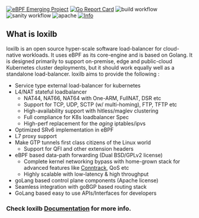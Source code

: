 [![eBPF Emerging Project](https://img.shields.io/badge/ebpf.io-Emerging--App-success)](https://ebpf.io/projects#loxilb) [![Go Report Card](https://goreportcard.com/badge/github.com/loxilb-io/loxilb)](https://goreportcard.com/report/github.com/loxilb-io/loxilb) ![build workflow](https://github.com/loxilb-io/loxilb/actions/workflows/docker-image.yml/badge.svg) ![sanity workflow](https://github.com/loxilb-io/loxilb/actions/workflows/basic-sanity.yml/badge.svg) ![apache](https://img.shields.io/badge/license-Apache-blue.svg) [![Info][docs-shield]][docs-url]
## What is loxilb

loxilb is an open source hyper-scale software load-balancer for cloud-native workloads. It uses eBPF as its core-engine and is based on Golang. It is designed primarily to support on-premise, edge and public-cloud Kubernetes cluster deployments, but it should work equally well as a standalone load-balancer. loxilb aims to provide the following :

- Service type external load-balancer for kubernetes
- L4/NAT stateful loadbalancer
   * NAT44, NAT66, NAT64 with One-ARM, FullNAT, DSR etc
   * Support for TCP, UDP, SCTP (w/ multi-homing), FTP, TFTP etc
   * High-availability support with hitless/maglev clustering
   * Full compliance for K8s loadbalancer Spec
   * High-perf replacement for the *aging* iptables/ipvs 
-  Optimized SRv6 implementation in eBPF 
-  L7 proxy support
-  Make GTP tunnels first class citizens of the Linux world 
   * Support for QFI and other extension headers
-  eBPF based data-path forwarding (Dual BSD/GPLv2 license)
   * Complete kernel networking bypass with home-grown stack for advanced features like [Conntrack](https://thermalcircle.de/doku.php?id=blog:linux:connection_tracking_1_modules_and_hooks), QoS etc
   * Highly scalable with low-latency & high throughput 
-  goLang based control plane components (Apache license)
-  Seamless integration with goBGP based routing stack
-  GoLang based easy to use APIs/Interfaces for developers

### Check loxilb [Documentation](https://loxilb-io.github.io/loxilbdocs/) for more info.

[docs-shield]: https://img.shields.io/badge/info-documentation-blue
[docs-url]: https://loxilb-io.github.io/loxilbdocs/
